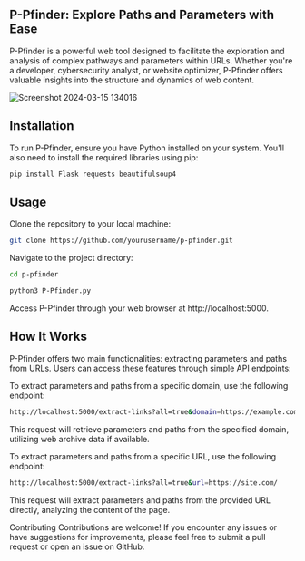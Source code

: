 ## P-Pfinder: Explore Paths and Parameters with Ease
P-Pfinder is a powerful web tool designed to facilitate the exploration and analysis of complex pathways and parameters within URLs. Whether you're a developer, cybersecurity analyst, or website optimizer, P-Pfinder offers valuable insights into the structure and dynamics of web content.

![Screenshot 2024-03-15 134016](https://github.com/soltanali0/P-Pfinder/assets/87374678/72ec0fdd-eb08-453e-8a86-ab7c5217f893)


## Installation
To run P-Pfinder, ensure you have Python installed on your system. You'll also need to install the required libraries using pip:

```bash
pip install Flask requests beautifulsoup4
```
## Usage
Clone the repository to your local machine:
```bash
git clone https://github.com/yourusername/p-pfinder.git
```
Navigate to the project directory:
```bash
cd p-pfinder
```
```bash
python3 P-Pfinder.py
```
Access P-Pfinder through your web browser at http://localhost:5000.

## How It Works
P-Pfinder offers two main functionalities: extracting parameters and paths from URLs. Users can access these features through simple API endpoints:

To extract parameters and paths from a specific domain, use the following endpoint:
```bash
http://localhost:5000/extract-links?all=true&domain=https://example.com/
```
This request will retrieve parameters and paths from the specified domain, utilizing web archive data if available.

To extract parameters and paths from a specific URL, use the following endpoint:
```bash
http://localhost:5000/extract-links?all=true&url=https://site.com/
```
This request will extract parameters and paths from the provided URL directly, analyzing the content of the page.

Contributing
Contributions are welcome! If you encounter any issues or have suggestions for improvements, please feel free to submit a pull request or open an issue on GitHub.

